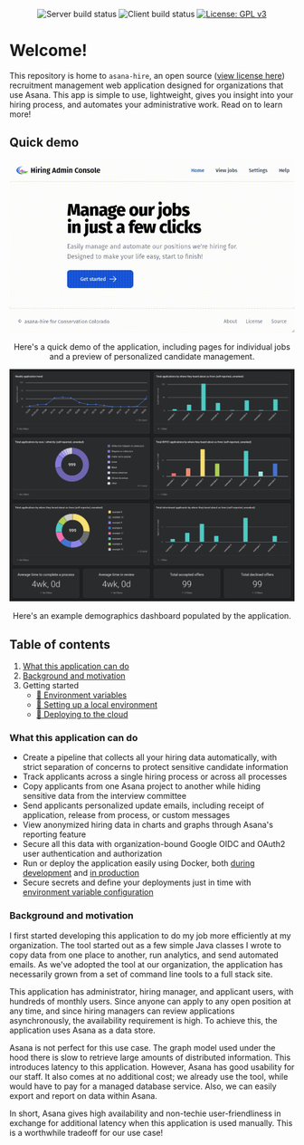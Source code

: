 <div align="center">

![Server build status](https://github.com/ConservationColorado/asana-hire/actions/workflows/maven-build-test-and-report.yml/badge.svg)
![Client build status](https://github.com/ConservationColorado/asana-hire/actions/workflows/node-build-test.yml/badge.svg)
[![License: GPL v3](https://img.shields.io/badge/License-GPLv3-success.svg)](https://www.gnu.org/licenses/gpl-3.0)

</div>

# Welcome!

This repository is home to `asana-hire`, an open source ([view license here](LICENSE)) recruitment management web
application designed for organizations that use Asana. This app is simple to use, lightweight, gives you insight into
your hiring process, and automates your administrative work. Read on to learn more!

## Quick demo

<div align="center">
    <img src="docs/demo.gif" alt="asana-hire demo in an animated image">
    <p>Here's a quick demo of the application, including pages for individual jobs and a preview of personalized candidate management.</p>
    <img width="800"  src="docs/example-demographics.png" alt="Example demographics dashboard populated by the application">
    <p>Here's an example demographics dashboard populated by the application.</p>
</div>

## Table of contents

1. [What this application can do](#what-this-application-can-do)
2. [Background and motivation](#background-and-motivation)
3. Getting started
    - [🔗 Environment variables](docs/guide-to-environment-variables.md)
    - [🔗 Setting up a local environment](docs/guide-to-local-setup.md)
    - [🔗 Deploying to the cloud](docs/guide-to-cloud-deploy.md)

### What this application can do

- Create a pipeline that collects all your hiring data automatically, with strict separation of concerns to protect
  sensitive candidate information
- Track applicants across a single hiring process or across all processes
- Copy applicants from one Asana project to another while hiding sensitive data from the interview committee
- Send applicants personalized update emails, including receipt of application, release from process, or custom messages
- View anonymized hiring data in charts and graphs through Asana's reporting feature
- Secure all this data with organization-bound Google OIDC and OAuth2 user authentication and authorization
- Run or deploy the application easily using Docker, both [during development](docs/guide-to-local-setup.md)
  and [in production](docs/guide-to-cloud-deploy.md)
- Secure secrets and define your deployments just in time
  with [environment variable configuration](docs/guide-to-environment-variables.md)

### Background and motivation

I first started developing this application to do my job more efficiently at my organization. The tool started out as a
few simple Java classes I wrote to copy data from one place to another, run analytics, and send automated emails. As
we've adopted the tool at our organization, the application has necessarily grown from a set of command line tools to a
full stack site.

This application has administrator, hiring manager, and applicant users, with hundreds of monthly users. Since anyone
can apply to any open position at any time, and since hiring managers can review applications asynchronously, the
availability requirement is high. To achieve this, the application uses Asana as a data store.

Asana is not perfect for this use case. The graph model used under the hood there is slow to retrieve large amounts of
distributed information. This introduces latency to this application. However, Asana has good usability for our staff.
It also comes at no additional cost; we already use the tool, while would have to pay for a managed database service.
Also, we can easily export and report on data within Asana.

In short, Asana gives high availability and non-techie user-friendliness in exchange for additional latency when this
application is used manually. This is a worthwhile tradeoff for our use case!
